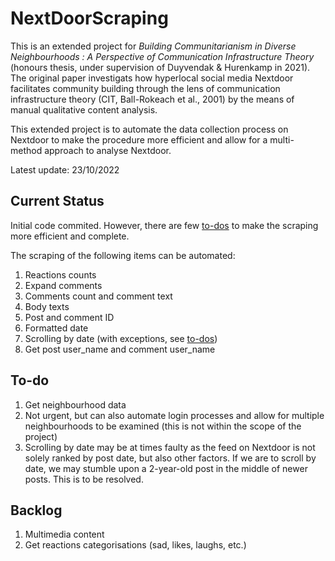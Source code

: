 # NextDoorScraping
This is an extended project for <em> Building Communitarianism in Diverse Neighbourhoods : A Perspective of Communication Infrastructure Theory </em> (honours thesis, under supervision of Duyvendak & Hurenkamp in 2021). The original paper investigats how hyperlocal social media Nextdoor facilitates community building through the lens of communication infrastructure theory (CIT, Ball-Rokeach et al., 2001) by the means of manual qualitative content analysis. 

This extended project is to automate the data collection process on Nextdoor to make the procedure more efficient and allow for a multi-method approach to analyse Nextdoor. 

Latest update: 23/10/2022

## Current Status
Initial code commited. However, there are few [to-dos](https://github.com/jyeungtin/NextDoorScraping/edit/main/README.md#to-do) to make the scraping more efficient and complete. 

The scraping of the following items can be automated:

1. Reactions counts
2. Expand comments 
3. Comments count and comment text
4. Body texts
5. Post and comment ID
6. Formatted date 
7. Scrolling by date (with exceptions, see [to-dos](https://github.com/jyeungtin/NextDoorScraping/edit/main/README.md#to-do))
8. Get post user_name and comment user_name 

## To-do
1. Get neighbourhood data 
2. Not urgent, but can also automate login processes and allow for multiple neighbourhoods to be examined (this is not within the scope of the project)
3. Scrolling by date may be at times faulty as the feed on Nextdoor is not solely ranked by post date, but also other factors. If we are to scroll by date, we may stumble upon a 2-year-old post in the middle of newer posts. This is to be resolved.

## Backlog
1. Multimedia content
2. Get reactions categorisations (sad, likes, laughs, etc.)
